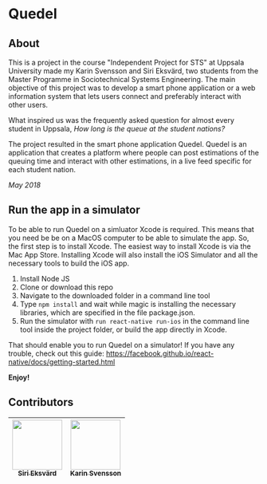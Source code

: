 # Quedel

## About
This is a project in the course "Independent Project for STS" at Uppsala University made my Karin Svensson and Siri Eksvärd, two students from the Master Programme in Sociotechnical Systems Engineering. The main objective of this project was to develop a smart phone application or a web information system that lets users connect and preferably interact with other users.

What inspired us was the frequently asked question for almost every student in Uppsala, *How long is the queue at the student nations?*

The project resulted in the smart phone application Quedel. Quedel is an application that creates a platform where people can post estimations of the queuing time and interact with other estimations, in a live feed specific for each student nation. 

*May 2018*

## Run the app in a simulator
To be able to run Quedel on a simluator Xcode is required. This means that you need be be on a MacOS computer to be able to simulate the app. So, the first step is to install Xcode. The easiest way to install Xcode is via the Mac App Store. Installing Xcode will also install the iOS Simulator and all the necessary tools to build the iOS app.

1. Install Node JS
2. Clone or download this repo
3. Navigate to the downloaded folder in a command line tool
4. Type ```npm install``` and wait while magic is installing the necessary libraries, which are specified in the file package.json.
5. Run the simulator with ```run react-native run-ios``` in the command line tool inside the project folder, or build the app directly in Xcode.

That should enable you to run Quedel on a simulator! If you have any trouble, check out this guide: https://facebook.github.io/react-native/docs/getting-started.html

**Enjoy!**

## Contributors

<!-- ALL-CONTRIBUTORS-LIST:START - Do not remove or modify this section -->
<!-- prettier-ignore -->
[<img src="https://avatars1.githubusercontent.com/u/33425634?s=460&v=4" width="100px;"/><br /><sub><b>Siri Eksvärd</b></sub>](https://github.com/siriek) | [<img src="https://avatars1.githubusercontent.com/u/29158573?s=400&v=4" width="100px;"/><br /><sub><b>Karin Svensson](https://github.com/kejrun)</b></sub> | 
| :---: | :---: | 

<!-- ALL-CONTRIBUTORS-LIST:END -->
